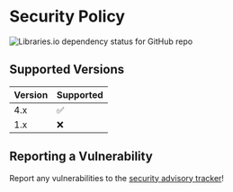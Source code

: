 # Security Policy

![Libraries.io dependency status for GitHub repo](https://img.shields.io/librariesio/github/infocyph/otp)

## Supported Versions

| Version | Supported          |
|---------|--------------------|
| 4.x     | :white_check_mark: |
| 1.x     | :x:                |

## Reporting a Vulnerability

Report any vulnerabilities to the [security advisory tracker](https://github.com/infocyph/otp/issues)!
